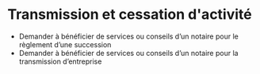 # Transmission et cessation d'activité

* Demander à bénéficier de services ou conseils d’un notaire pour  le règlement d’une succession
* Demander à bénéficier de services ou conseils d’un notaire pour la transmission d’entreprise
